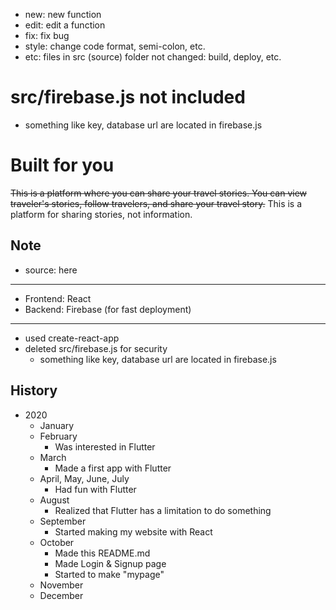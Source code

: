 * new: new function
* edit: edit a function
* fix: fix bug
* style: change code format, semi-colon, etc.
* etc: files in src (source) folder not changed: build, deploy, etc.

src/firebase.js not included
===
* something like key, database url are located in firebase.js

Built for you 
===

~~This is a platform where you can share your travel stories. You can view traveler's stories, follow travelers, and share your travel story.~~
This is a platform for sharing stories, not information.

Note
---

* source: here
---
* Frontend: React
* Backend: Firebase (for fast deployment)
---
* used create-react-app
* deleted src/firebase.js for security
  - something like key, database url are located in firebase.js



History
---

* 2020
  - January
  - February
    + Was interested in Flutter
  - March
    + Made a first app with Flutter
  - April, May, June, July
    + Had fun with Flutter
  - August
    + Realized that Flutter has a limitation to do something
  - September
    + Started making my website with React
  - October
    + Made this README.md
    + Made Login & Signup page
    + Started to make "mypage"
  - November
  - December
